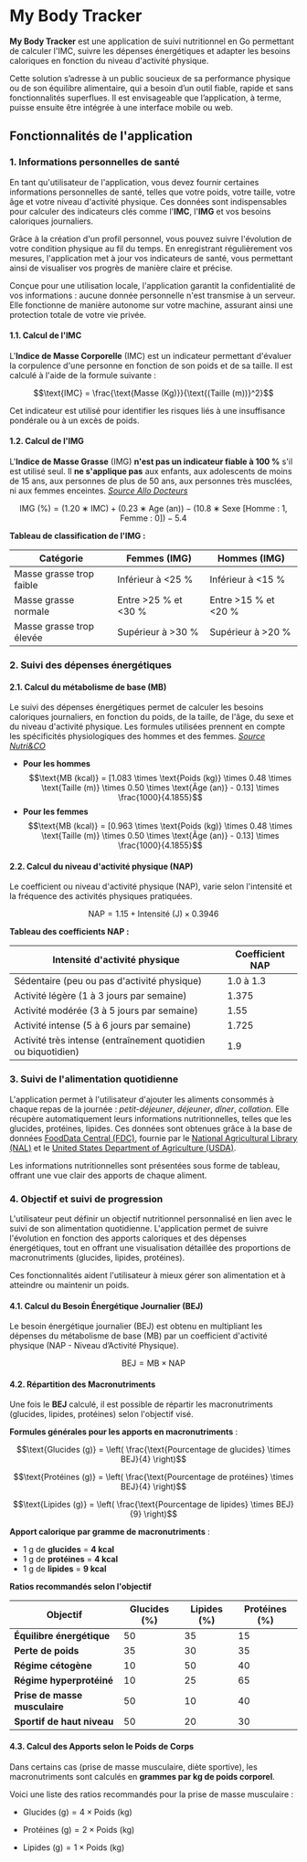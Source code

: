 # My Body Tracker
**My Body Tracker** est une application de suivi nutritionnel en Go permettant de calculer l'IMC, suivre les dépenses énergétiques et adapter les besoins caloriques en fonction du niveau d'activité physique.

Cette solution s’adresse à un public soucieux de sa performance physique ou de son équilibre
alimentaire, qui a besoin d’un outil fiable, rapide et sans fonctionnalités superflues. Il est envisageable
que l’application, à terme, puisse ensuite être intégrée à une interface mobile ou web.

## Fonctionnalités de l'application


### 1. Informations personnelles de santé

En tant qu'utilisateur de l'application, vous devez fournir certaines informations personnelles de santé, telles que votre poids, votre taille, votre âge et votre niveau d'activité physique. 
Ces données sont indispensables pour calculer des indicateurs clés comme l'**IMC**, l'**IMG** et vos besoins caloriques journaliers.

Grâce à la création d'un profil personnel, vous pouvez suivre l'évolution de votre condition physique au fil du temps. 
En enregistrant régulièrement vos mesures, l'application met à jour vos indicateurs de santé, vous permettant ainsi de visualiser vos progrès de manière claire et précise.

Conçue pour une utilisation locale, l'application garantit la confidentialité de vos informations : aucune donnée personnelle n'est transmise à un serveur. 
Elle fonctionne de manière autonome sur votre machine, assurant ainsi une protection totale de votre vie privée.


#### 1.1. Calcul de l'IMC
L'**Indice de Masse Corporelle** (IMC) est un indicateur permettant d'évaluer la corpulence d'une personne en fonction de son poids et de sa taille. Il est calculé à l'aide de la formule suivante :

$$\text{IMC} = \frac{\text{Masse (Kg)}}{\text{(Taille (m))}^2}$$

Cet indicateur est utilisé pour identifier les risques liés à une insuffisance pondérale ou à un excès de poids.


#### 1.2. Calcul de l'IMG
L'**Indice de Masse Grasse** (IMG) **n'est pas un indicateur fiable à 100 %** s'il est utilisé seul. Il **ne s'applique pas** aux enfants, aux adolescents de moins de 15 ans, aux personnes de plus de 50 ans, aux personnes très musclées, ni aux femmes enceintes.
[*Source Allo Docteurs*](https://www.allodocteurs.fr/maladies/obesite/indice-de-masse-grasse-img_195.html)

$$\text{IMG (%)} = (1.20∗\text{IMC}) + (0.23∗\text{Age (an)}) − (10.8∗\text{Sexe [Homme : 1, Femme : 0]}) − 5.4$$

**Tableau de classification de l'IMG :**

| **Catégorie**            | **Femmes (IMG)**     | **Hommes (IMG)**     |
|--------------------------|----------------------|----------------------|
| Masse grasse trop faible | Inférieur à <25 %    | Inférieur à <15 %    |
| Masse grasse normale     | Entre >25 % et <30 % | Entre >15 % et <20 % |
| Masse grasse trop élevée | Supérieur à >30 %    | Supérieur à >20 %    |

### 2. Suivi des dépenses énergétiques
#### 2.1. Calcul du métabolisme de base (MB)
Le suivi des dépenses énergétiques permet de calculer les besoins caloriques journaliers, en fonction du poids, de la taille, de l'âge, du sexe et du niveau d'activité physique.
Les formules utilisées prennent en compte les spécificités physiologiques des hommes et des femmes.
[*Source Nutri&CO*](https://nutriandco.com/fr/pages/calcul-apport-calorique-journalier)

- **Pour les hommes** $$\text{MB (kcal)} = [1.083 \times \text{Poids (kg)} \times 0.48 \times \text{Taille (m)} \times 0.50 \times \text{Âge (an)} - 0.13] \times \frac{1000}{4.1855}$$
- **Pour les femmes** $$\text{MB (kcal)} = [0.963 \times \text{Poids (kg)} \times 0.48 \times \text{Taille (m)} \times 0.50 \times \text{Âge (an)} - 0.13] \times \frac{1000}{4.1855}$$
#### 2.2. Calcul du niveau d'activité physique (NAP)
Le coefficient ou niveau d'activité physique (NAP), varie selon l'intensité et la fréquence des activités physiques pratiquées.

$$\text{NAP} = 1.15 + \text{Intensité (J)} \times 0.3946$$

**Tableau des coefficients NAP :**

| Intensité d\'activité physique                                | Coefficient NAP |
|---------------------------------------------------------------|-----------------|
| Sédentaire (peu ou pas d\'activité physique)                  | 1.0 à 1.3       |
| Activité légère (1 à 3 jours par semaine)                     | 1.375           |
| Activité modérée (3 à 5 jours par semaine)                    | 1.55            |
| Activité intense (5 à 6 jours par semaine)                    | 1.725           |
| Activité très intense (entraînement quotidien ou biquotidien) | 1.9             |

### 3. Suivi de l'alimentation quotidienne
L'application permet à l'utilisateur d'ajouter les aliments consommés à chaque repas de la journée : _petit-déjeuner_, _déjeuner_, _dîner_, _collation_. 
Elle récupère automatiquement leurs informations nutritionnelles, telles que les glucides, protéines, lipides.
Ces données sont obtenues grâce à la base de données [FoodData Central (FDC)](https://fdc.nal.usda.gov/), fournie par le [National Agricultural Library (NAL)](https://www.nal.usda.gov/) et le [United States Department of Agriculture (USDA)](https://www.usda.gov/).

Les informations nutritionnelles sont présentées sous forme de tableau, offrant une vue clair des apports de chaque aliment.

### 4. Objectif et suivi de progression
L'utilisateur peut définir un objectif nutritionnel personnalisé en lien avec le suivi de son alimentation quotidienne. L'application permet de suivre l'évolution en fonction des apports caloriques et des dépenses énergétiques, tout en offrant une visualisation détaillée des proportions de macronutriments (glucides, lipides, protéines).

Ces fonctionnalités aident l'utilisateur à mieux gérer son alimentation et à atteindre ou maintenir un poids.

#### 4.1. Calcul du Besoin Énergétique Journalier (BEJ)
Le besoin énergétique journalier (BEJ) est obtenu en multipliant les dépenses du métabolisme de base (MB) par un coefficient d'activité physique (NAP - Niveau d’Activité Physique).

$$\text{BEJ} = \text{MB} \times \text{NAP}$$

#### 4.2. Répartition des Macronutriments

Une fois le **BEJ** calculé, il est possible de répartir les macronutriments (glucides, lipides, protéines) selon l'objectif visé.


**Formules générales pour les apports en macronutriments** :

$$\text{Glucides (g)} = \left( \frac{\text{Pourcentage de glucides} \times BEJ}{4} \right)$$

$$\text{Protéines (g)} = \left( \frac{\text{Pourcentage de protéines} \times BEJ}{4} \right)$$

$$\text{Lipides (g)} = \left( \frac{\text{Pourcentage de lipides} \times BEJ}{9} \right)$$


**Apport calorique par gramme de macronutriments** :
- 1 g de **glucides** = **4 kcal**
- 1 g de **protéines** = **4 kcal**
- 1 g de **lipides** = **9 kcal**


**Ratios recommandés selon l'objectif**

| **Objectif**                  | **Glucides (%)** | **Lipides (%)** | **Protéines (%)** |
|-------------------------------|------------------|-----------------|-------------------|
| **Équilibre énergétique**     | 50               | 35              | 15                |
| **Perte de poids**            | 35               | 30              | 35                |
| **Régime cétogène**           | 10               | 50              | 40                |
| **Régime hyperprotéiné**      | 10               | 25              | 65                |
| **Prise de masse musculaire** | 50               | 10              | 40                |
| **Sportif de haut niveau**    | 50               | 20              | 30                |


#### 4.3. Calcul des Apports selon le Poids de Corps

Dans certains cas (prise de masse musculaire, diète sportive), les macronutriments sont calculés en **grammes par kg de poids corporel**.


Voici une liste des ratios recommandés pour la prise de masse musculaire :

- $`\text{Glucides (g)} = 4  \times \text{Poids (kg)}`$

- $`\text{Protéines (g)} = 2 \times \text{Poids (kg)}`$

- $`\text{Lipides (g)} = 1 \times \text{Poids (kg)}`$